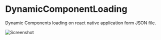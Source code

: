 # DynamicComponentLoading
Dynamic Components loading on react native application form JSON file.

![Screenshot](/images/LandingPage.png)
